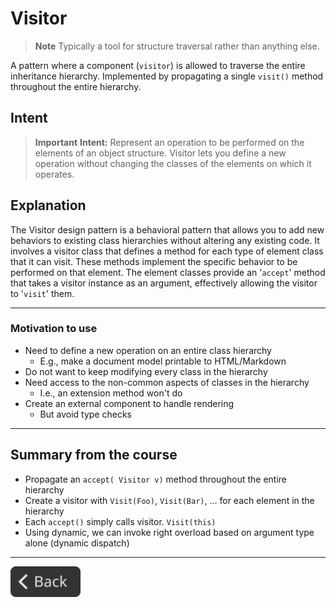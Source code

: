 # Visitor

> **Note**
> Typically a tool for structure traversal rather than anything else.

A pattern where a component (`visitor`) is allowed to traverse the entire inheritance hierarchy. Implemented by propagating a single `visit()` method throughout the entire hierarchy.

## Intent

> **Important**
> **Intent:**
> Represent an operation to be performed on the elements of an object structure. Visitor lets you define a new operation without changing the classes of the elements on which it operates.

## Explanation

The Visitor design pattern is a behavioral pattern that allows you to add new behaviors to existing class hierarchies without altering any existing code. It involves a visitor class that defines a method for each type of element class that it can visit. These methods implement the specific behavior to be performed on that element. The element classes provide an '`accept`' method that takes a visitor instance as an argument, effectively allowing the visitor to '`visit`' them.

---

### Motivation to use

- Need to define a new operation on an entire class hierarchy
  - E.g., make a document model printable to HTML/Markdown
- Do not want to keep modifying every class in the hierarchy
- Need access to the non-common aspects of classes in the hierarchy
  - I.e., an extension method won't do
- Create an external component to handle rendering
  - But avoid type checks

---

## Summary from the course

- Propagate an `accept( Visitor v)` method throughout the entire hierarchy
- Create a visitor with `Visit(Foo)`, `Visit(Bar)`, … for each element in the hierarchy
- Each `accept()` simply calls visitor. `Visit(this)`
- Using dynamic, we can invoke right overload based on argument type alone
(dynamic dispatch)

---

<!--Back Button-->
[<img src="../img/back.svg" style="width:8em;">](README.md)
